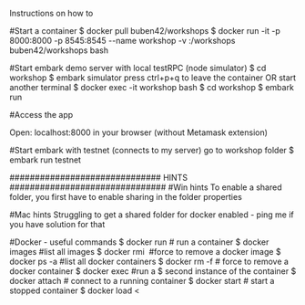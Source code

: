 Instructions on how to

#Start a container
$ docker pull buben42/workshops
$ docker run -it -p 8000:8000 -p 8545:8545 --name workshop -v <path host>:/workshops buben42/workshops bash

#Start embark demo server with local testRPC (node simulator)
$ cd workshop
$ embark simulator
press ctrl+p+q to leave the container OR start another terminal
$ docker exec -it workshop bash
$ cd workshop
$ embark run

#Access the app

Open: localhost:8000 in your browser (without Metamask extension)

#Start embark with testnet (connects to my server)
go to workshop folder
$ embark run testnet


############################## HINTS ###############################
#Win hints
To enable a shared folder, you first have to enable sharing in the folder properties

#Mac hints
Struggling to get a shared folder for docker enabled - ping me if you have solution for that


#Docker - useful commands
$ docker run <docker params> <container name> <container command> # run a container
$ docker images #list all images
$ docker rmi <image name> #force to remove a docker image
$ docker ps -a #list all docker containers
$ docker rm -f <container name> # force to remove a docker container
$ docker exec <docker params> <container name> <container command> #run a $ second instance of the container
$ docker attach <container name> # connect to a running container
$ docker start <container name> # start a stopped container
$ docker load <new name> < <name of loaded image>
